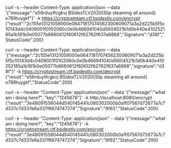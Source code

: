 curl -s --header Content-Type: application/json --data '{"message":"e56rduytfcgkvj BSidesTLV2020{Slip steaming all around} o789tuygkf"}' -k https://cryptostream.ctf.bsidestlv.com/encrypt
{"result":"2c155e13121059000e06471817074562300609071a3a2d225b5f5c10143d4c0409001f0102060c0e0b466941040d5604521b1d0b440e410252185a1b181b0e05077b6660612f60612f62762f637a6868","Signature":"d38f","StatusCode":200}

curl -s --header Content-Type: application/json --data '{"message":"2c155e13121059000e06471817074562300609071a3a2d225b5f5c10143d4c0409001f0102060c0e0b466941040d5604521b1d0b440e410252185a1b181b0e05077b6660612f60612f62762f637a6868","signature":"d38f"}' -k https://cryptostream.ctf.bsidestlv.com/decrypt
{"result":"e56rduytfcgkvj BSidesTLV2020{Slip steaming all around} o789tuygkf","StatusCode":200}

curl -s --header "Content-Type: application/json" --data '{"message":"what am i doing here?", "key":"1245678"}' -k http://localhost:8080/encrypt
{"result":"3e48091556044d540145441c080302000b0a1f07567d72677a7c7d337c7d337e6a337f6674747274","Signature":"8f63","StatusCode":200}

curl -s --header "Content-Type: application/json" --data '{"message":"what am i doing here?", "key":"1245678"}' -k https://cryptostream.ctf.bsidestlv.com/encrypt
{"result":"3e48091556044d540145441c080302000b0a1f07567d72677a7c7d337c7d337e6a337f6674747274","Signature":"8f63","StatusCode":200}
